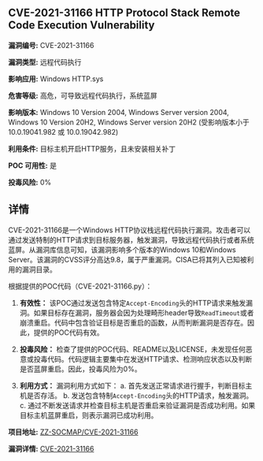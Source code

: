 ## CVE-2021-31166 HTTP Protocol Stack Remote Code Execution Vulnerability

**漏洞编号:** CVE-2021-31166

**漏洞类型:** 远程代码执行

**影响应用:** Windows HTTP.sys

**危害等级:** 高危，可导致远程代码执行，系统蓝屏

**影响版本:** Windows 10 Version 2004, Windows Server version 2004, Windows 10 Version 20H2, Windows Server version 20H2 (受影响版本小于 10.0.19041.982 或 10.0.19042.982)

**利用条件:** 目标主机开启HTTP服务，且未安装相关补丁

**POC 可用性:** 是

**投毒风险:** 0%

## 详情

CVE-2021-31166是一个Windows HTTP协议栈远程代码执行漏洞。攻击者可以通过发送特制的HTTP请求到目标服务器，触发漏洞，导致远程代码执行或者系统蓝屏。从漏洞库信息可知，该漏洞影响多个版本的Windows 10和Windows Server。该漏洞的CVSS评分高达9.8，属于严重漏洞。CISA已将其列入已知被利用的漏洞目录。

根据提供的POC代码（CVE-2021-31166.py）：

1.  **有效性：** 该POC通过发送包含特定`Accept-Encoding`头的HTTP请求来触发漏洞。如果目标存在漏洞，服务器会因为处理畸形header导致`ReadTimeout`或者崩溃重启。代码中包含验证目标是否重启的函数，从而判断漏洞是否存在。因此，提供的POC代码有效。

2.  **投毒风险：** 检查了提供的POC代码、README以及LICENSE，未发现任何恶意或投毒代码。代码逻辑主要集中在发送HTTP请求、检测响应状态以及判断是否蓝屏重启。因此，投毒风险为0%。

3.  **利用方式：** 漏洞利用方式如下：
    a.  首先发送正常请求进行握手，判断目标主机是否存活。
    b.  发送包含特制`Accept-Encoding`头的HTTP请求，触发漏洞。
    c.  通过不断发送请求并检查目标主机是否重启来验证漏洞是否成功利用。如果目标主机蓝屏重启，则表示漏洞已成功利用。



**项目地址:** [ZZ-SOCMAP/CVE-2021-31166](https://github.com/ZZ-SOCMAP/CVE-2021-31166)

**漏洞详情:** [CVE-2021-31166](https://nvd.nist.gov/vuln/detail/CVE-2021-31166)